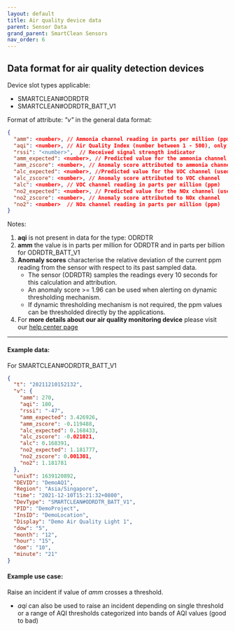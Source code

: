 ```yaml
---
layout: default
title: Air quality device data
parent: Sensor Data
grand_parent: SmartClean Sensors
nav_order: 6
---
```


## Data format for air quality detection devices

Device slot types applicable: 
- SMARTCLEAN#ODRDTR
- SMARTCLEAN#ODRDTR_BATT_V1

Format of attribute: *"v"* in the general data format:
```json
{
  "amm": <number>, // Ammonia channel reading in parts per million (ppm).
  "aqi": <number>, // Air Quality Index (number between 1 - 500), only present for ODRDTR_BATT_V1
  "rssi": "<number>",  // Received signal strength indicator
  "amm_expected": <number>, // Predicted value for the ammonia channel (used to generate "amm_zscore")
  "amm_zscore": <number>, // Anomaly score attributed to ammonia channel
  "alc_expected": <number>, //Predicted value for the VOC channel (used to generate "alc_zscore")
  "alc_zscore": <number>, // Anomaly score attributed to VOC channel
  "alc": <number>, // VOC channel reading in parts per million (ppm)
  "no2_expected": <number>, // Predicted value for the NOx channel (used to generate "no2_zscore")
  "no2_zscore": <number>, // Anomaly score attributed to NOx channel
  "no2": <number>  // NOx channel reading in parts per million (ppm)
}
```
Notes:
1. **aqi** is not present in data for the type: ODRDTR
2. **amm** the value is in parts per million for ODRDTR and in parts per billion for ODRDTR_BATT_V1
3. **Anomaly scores** characterise the relative deviation of the current ppm reading from the sensor with 
respect to its past sampled data. 
   - The sensor (ODRDTR) samples the readings every 10 seconds for this calculation and attribution. 
   - An anomaly score >= 1.96 can be used when alerting on dynamic thresholding mechanism. 
   - If dynamic thresholding mechanism is not required, the ppm values can be thresholded directly by the applications.
4. For **more details about our air quality monitoring device** 
please visit our [help center page](https://helpcenter-smartclean.webflow.io/help-installation/od-wf-1901-how-it-works)

---

#### Example data:
For SMARTCLEAN#ODRDTR_BATT_V1

```json
{
  "t": "20211210152132",
  "v": {
    "amm": 270,
    "aqi": 180, 
    "rssi": "-47", 
    "amm_expected": 3.426926, 
    "amm_zscore": -0.119488, 
    "alc_expected": 0.168433, 
    "alc_zscore": -0.021021, 
    "alc": 0.168391, 
    "no2_expected": 1.181777, 
    "no2_zscore": 0.001301, 
    "no2": 1.181781
  },
  "unixT": 1639120892,
  "DEVID": "DemoAQ1",
  "Region": "Asia/Singapore",
  "time": "2021-12-10T15:21:32+0800",
  "DevType": "SMARTCLEAN#ODRDTR_BATT_V1",
  "PID": "DemoProject",
  "InsID": "DemoLocation",
  "Display": "Demo Air Quality Light 1",
  "dow": "5",
  "month": "12",
  "hour": "15",
  "dom": "10",
  "minute": "21"
}
```

#### Example use case:
Raise an incident if value of *amm* crosses a threshold.
- *aqi* can also be used to raise an incident depending on single threshold or 
a range of AQI thresholds categorized into bands of AQI values (good to bad)

